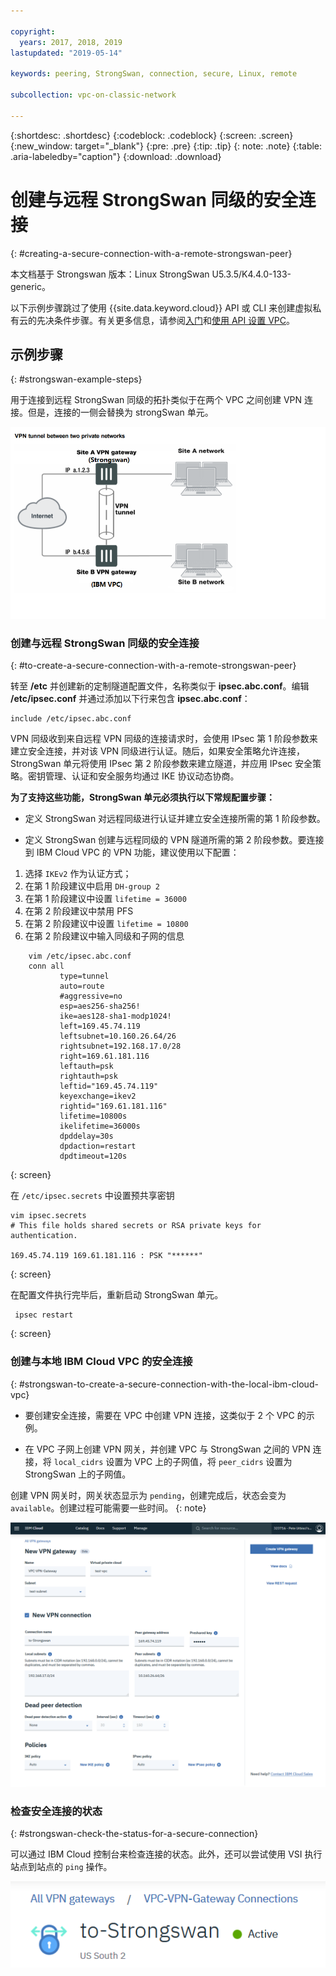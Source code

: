 ```yaml
---

copyright:
  years: 2017, 2018, 2019
lastupdated: "2019-05-14"

keywords: peering, StrongSwan, connection, secure, Linux, remote

subcollection: vpc-on-classic-network

---
```


{:shortdesc: .shortdesc}
{:codeblock: .codeblock}
{:screen: .screen}
{:new_window: target="_blank"}
{:pre: .pre}
{:tip: .tip}
{: note: .note}
{:table: .aria-labeledby="caption"}
{:download: .download}


# 创建与远程 StrongSwan 同级的安全连接
{: #creating-a-secure-connection-with-a-remote-strongswan-peer}

本文档基于 Strongswan 版本：Linux StrongSwan U5.3.5/K4.4.0-133-generic。

以下示例步骤跳过了使用 {{site.data.keyword.cloud}} API 或 CLI 来创建虚拟私有云的先决条件步骤。有关更多信息，请参阅[入门](/docs/vpc-on-classic?topic=vpc-on-classic-getting-started)和[使用 API 设置 VPC](/docs/vpc-on-classic?topic=vpc-on-classic-creating-a-vpc-using-the-rest-apis)。

## 示例步骤
{: #strongswan-example-steps}

用于连接到远程 StrongSwan 同级的拓扑类似于在两个 VPC 之间创建 VPN 连接。但是，连接的一侧会替换为 strongSwan 单元。

![在此输入图像描述](./images/vpc-vpn-sw-figure.png)

### 创建与远程 StrongSwan 同级的安全连接
{: #to-create-a-secure-connection-with-a-remote-strongswan-peer}

转至 **/etc** 并创建新的定制隧道配置文件，名称类似于 **ipsec.abc.conf**。编辑 **/etc/ipsec.conf** 并通过添加以下行来包含 **ipsec.abc.conf**：

    include /etc/ipsec.abc.conf

VPN 同级收到来自远程 VPN 同级的连接请求时，会使用 IPsec 第 1 阶段参数来建立安全连接，并对该 VPN 同级进行认证。随后，如果安全策略允许连接，StrongSwan 单元将使用 IPsec 第 2 阶段参数来建立隧道，并应用 IPsec 安全策略。密钥管理、认证和安全服务均通过 IKE 协议动态协商。

**为了支持这些功能，StrongSwan 单元必须执行以下常规配置步骤：**

* 定义 StrongSwan 对远程同级进行认证并建立安全连接所需的第 1 阶段参数。

* 定义 StrongSwan 创建与远程同级的 VPN 隧道所需的第 2 阶段参数。要连接到 IBM Cloud VPC 的 VPN 功能，建议使用以下配置：

1. 选择 `IKEv2` 作为认证方式；
2. 在第 1 阶段建议中启用 `DH-group 2`
3. 在第 1 阶段建议中设置 `lifetime = 36000`
4. 在第 2 阶段建议中禁用 PFS
5. 在第 2 阶段建议中设置 `lifetime = 10800`
6. 在第 2 阶段建议中输入同级和子网的信息

```
    vim /etc/ipsec.abc.conf
    conn all
           type=tunnel
           auto=route
           #aggressive=no
           esp=aes256-sha256!
           ike=aes128-sha1-modp1024!
           left=169.45.74.119
           leftsubnet=10.160.26.64/26
           rightsubnet=192.168.17.0/28
           right=169.61.181.116
           leftauth=psk
           rightauth=psk
           leftid="169.45.74.119"
           keyexchange=ikev2
           rightid="169.61.181.116"
           lifetime=10800s
           ikelifetime=36000s
           dpddelay=30s
           dpdaction=restart
           dpdtimeout=120s
```
{: screen}

在 `/etc/ipsec.secrets` 中设置预共享密钥

```
vim ipsec.secrets
# This file holds shared secrets or RSA private keys for authentication.

169.45.74.119 169.61.181.116 : PSK "******"

```
{: screen}

在配置文件执行完毕后，重新启动 StrongSwan 单元。

```
 ipsec restart
```
{: screen}

### 创建与本地 IBM Cloud VPC 的安全连接
{: #strongswan-to-create-a-secure-connection-with-the-local-ibm-cloud-vpc}

* 要创建安全连接，需要在 VPC 中创建 VPN 连接，这类似于 2 个 VPC 的示例。

* 在 VPC 子网上创建 VPN 网关，并创建 VPC 与 StrongSwan 之间的 VPN 连接，将 `local_cidrs` 设置为 VPC 上的子网值，将 `peer_cidrs` 设置为 StrongSwan 上的子网值。

创建 VPN 网关时，网关状态显示为 `pending`，创建完成后，状态会变为 `available`。创建过程可能需要一些时间。
{: note}

![vpc-vpn-sw-connection](./images/vpc-vpn-sw-connection.png)

### 检查安全连接的状态
{: #strongswan-check-the-status-for-a-secure-connection}

可以通过 IBM Cloud 控制台来检查连接的状态。此外，还可以尝试使用 VSI 执行站点到站点的 `ping` 操作。

![vpc-vpn-sw-status.png](./images/vpc-vpn-sw-status.png)
